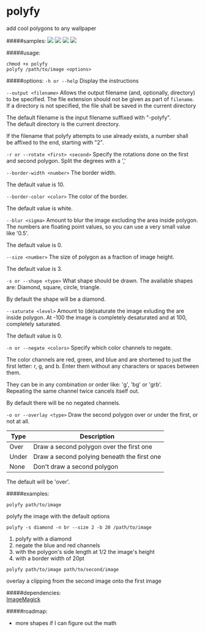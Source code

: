 # polyfy
add cool polygons to any wallpaper

#####samples:
![](https://github.com/onespaceman/polyfy/blob/master/samples/sea-polyfy.jpg)
![](https://github.com/onespaceman/polyfy/blob/master/samples/forest-polyfy.jpg)
![](https://github.com/onespaceman/polyfy/blob/master/samples/mountains-polyfy.jpg)
![](https://github.com/onespaceman/polyfy/blob/master/samples/grass-polyfy.jpg)

#####usage:
```
chmod +x polyfy  
polyfy /path/to/image <options>
```

#####options:
`-h or --help`
Display the instructions

`--output <filename>`
Allows the output filename (and, optionally, directory) to be specified. The file extension should not be given as part of `filename`.                             
If a directory is not specified, the file shall be saved in the current directory
                                                                                 
The default filename is the input filename suffixed with "-polyfy".            
The default directory is the current directory.                                  
                                                                                 
If the filename that polyfy attempts to use already exists, a number shall       
be affixed to the end, starting with "2".                                      

`-r or --rotate <first> <second>`
Specify the rotations done on the first and second polygon. Split the degrees with a ',' 

`--border-width <number>`
The border width.

The default value is 10.

`--border-color <color>`
The color of the border.

The default value is white.

`--blur <sigma>`
Amount to blur the image excluding the area inside polygon.
The numbers are floating point values, so you can use a very small value like '0.5'.

The default value is 0.

`--size <number>`
The size of polygon as a fraction of image height.

The default value is 3.

`-s or --shape <type>`
What shape should be drawn.
The available shapes are: Diamond, square, circle, triangle.

By default the shape will be a diamond.

`--saturate <level>`
Amount to (de)saturate the image exluding the are inside polygon.
At -100 the image is completely desaturated and at 100, completely saturated.

The default value is 0.

`-n or --negate <colors>`
Specify which color channels to negate.

The color channels are red, green, and blue and are shortened to just the first letter: r, g, and b. Enter them without any characters or spaces between them.

They can be in any combination or order like: 'g', 'bg' or 'grb'.  
Repeating the same channel twice cancels itself out.

By default there will be no negated channels.

`-o or --overlay <type>`
Draw the second polygon over or under the first, or not at all.

Type | Description
-----|-----
Over | Draw a second polygon over the first one
Under | Draw a second polying beneath the first one
None | Don't draw a second polygon

The default will be 'over'.


#####examples:
```
polyfy path/to/image
```
polyfy the image with the default options

```
polyfy -s diamond -n br --size 2 -b 20 /path/to/image
```
1. polyfy with a diamond
2. negate the blue and red channels
3. with the polygon's side length at 1/2 the image's height
4. with a border width of 20pt

```
polyfy path/to/image path/to/second/image
```
overlay a clipping from the second image onto the first image


#####dependencies:  
[ImageMagick](http://www.imagemagick.org/)

#####roadmap:
* more shapes if I can figure out the math
